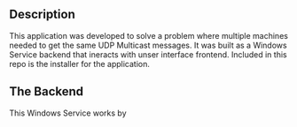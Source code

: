 ## Description

This application was developed to solve a problem where multiple machines needed to get the same UDP Multicast messages. 
It was built as a Windows Service backend that ineracts with unser interface frontend. Included in this repo is the installer
for the application. 


## The Backend

This Windows Service works by 
